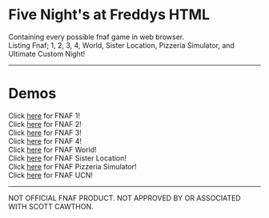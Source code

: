 # Five Night's at Freddys HTML
 Containing every possible fnaf game in web browser.<br>
 Listing Fnaf; 1, 2, 3, 4, World, Sister Location, Pizzeria Simulator, and Ultimate Custom Night!
<hr>

# Demos
Click [here](https://amazingwebsitesupersigma.github.io/hd_fnaf/1/) for FNAF 1!<br>
Click [here](https://amazingwebsitesupersigma.github.io/hd_fnaf/2/) for FNAF 2!<br>
Click [here](https://amazingwebsitesupersigma.github.io/hd_fnaf/3/) for FNAF 3!<br>
Click [here](https://amazingwebsitesupersigma.github.io/hd_fnaf/4/) for FNAF 4!<br>
Click [here](https://amazingwebsitesupersigma.github.io/hd_fnaf/w/) for FNAF World!<br>
Click [here](https://amazingwebsitesupersigma.github.io/hd_fnaf/sl/) for FNAF Sister Location!<br>
Click [here](https://amazingwebsitesupersigma.github.io/hd_fnaf/ps/) for FNAF Pizzeria Simulator!<br>
Click [here](https://amazingwebsitesupersigma.github.io/hd_fnaf/ucn/) for FNAF UCN!


 <hr>

NOT OFFICIAL FNAF PRODUCT. NOT APPROVED BY OR ASSOCIATED WITH SCOTT CAWTHON.
